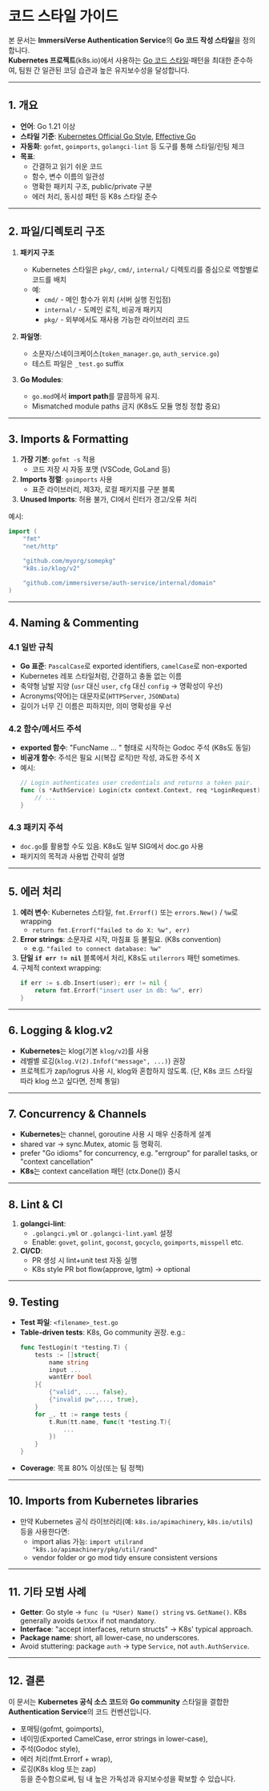 # 코드 스타일 가이드

본 문서는 **ImmersiVerse Authentication Service**의 **Go 코드 작성 스타일**을 정의합니다.  
**Kubernetes 프로젝트**(k8s.io)에서 사용하는 [Go 코드 스타일](https://github.com/kubernetes/community/blob/master/contributors/devel/sig-architecture/go-code-review-comments.md)·패턴을 최대한 준수하여, 팀원 간 일관된 코딩 습관과 높은 유지보수성을 달성합니다.

---

## 1. 개요

- **언어**: Go 1.21 이상  
- **스타일 기준**: [Kubernetes Official Go Style](https://github.com/kubernetes/community/blob/master/contributors/devel/sig-architecture/go-code-review-comments.md), [Effective Go](https://go.dev/doc/effective_go)  
- **자동화**: `gofmt`, `goimports`, `golangci-lint` 등 도구를 통해 스타일/린팅 체크  
- **목표**:  
  - 간결하고 읽기 쉬운 코드  
  - 함수, 변수 이름의 일관성  
  - 명확한 패키지 구조, public/private 구분  
  - 에러 처리, 동시성 패턴 등 K8s 스타일 준수

---

## 2. 파일/디렉토리 구조

1. **패키지 구조**  
   - Kubernetes 스타일은 `pkg/`, `cmd/`, `internal/` 디렉토리를 중심으로 역할별로 코드를 배치  
   - 예: 
     - `cmd/` - 메인 함수가 위치 (서버 실행 진입점)  
     - `internal/` - 도메인 로직, 비공개 패키지  
     - `pkg/` - 외부에서도 재사용 가능한 라이브러리 코드  

2. **파일명**:  
   - 소문자/스네이크케이스(`token_manager.go`, `auth_service.go`)  
   - 테스트 파일은 `_test.go` suffix

3. **Go Modules**:  
   - `go.mod`에서 **import path**를 깔끔하게 유지.  
   - Mismatched module paths 금지 (K8s도 모듈 명칭 정합 중요)

---

## 3. Imports & Formatting

1. **가장 기본**: `gofmt -s` 적용  
   - 코드 저장 시 자동 포맷 (VSCode, GoLand 등)  
2. **Imports 정렬**: `goimports` 사용  
   - 표준 라이브러리, 제3자, 로컬 패키지를 구분 블록  
3. **Unused Imports**: 허용 불가, CI에서 린터가 경고/오류 처리

예시:
```go
import (
    "fmt"
    "net/http"

    "github.com/myorg/somepkg"
    "k8s.io/klog/v2"

    "github.com/immersiverse/auth-service/internal/domain"
)
```

---

## 4. Naming & Commenting

### 4.1 일반 규칙

- **Go 표준**: `PascalCase`로 exported identifiers, `camelCase`로 non-exported  
- Kubernetes 레포 스타일처럼, 간결하고 충돌 없는 이름  
- 축약형 남발 지양 (`usr` 대신 `user`, `cfg` 대신 `config` → 명확성이 우선)  
- Acronyms(약어)는 대문자로(`HTTPServer`, `JSONData`)  
- 길이가 너무 긴 이름은 피하지만, 의미 명확성을 우선

### 4.2 함수/메서드 주석

- **exported 함수**: "FuncName ... " 형태로 시작하는 Godoc 주석 (K8s도 동일)  
- **비공개 함수**: 주석은 필요 시(복잡 로직)만 작성, 과도한 주석 X  
- 예시:
  ```go
  // Login authenticates user credentials and returns a token pair.
  func (s *AuthService) Login(ctx context.Context, req *LoginRequest) (*LoginResponse, error) {
      // ...
  }
  ```

### 4.3 패키지 주석

- `doc.go`를 활용할 수도 있음. K8s도 일부 SIG에서 doc.go 사용  
- 패키지의 목적과 사용법 간략히 설명

---

## 5. 에러 처리

1. **에러 변수**: Kubernetes 스타일, `fmt.Errorf()` 또는 `errors.New()` / `%w`로 wrapping  
   - `return fmt.Errorf("failed to do X: %w", err)`  
2. **Error strings**: 소문자로 시작, 마침표 등 불필요. (K8s convention)  
   - e.g. `"failed to connect database: %w"`  
3. **단일 `if err != nil`** 블록에서 처리, K8s도 `utilerrors` 패턴 sometimes.  
4. 구체적 context wrapping:
   ```go
   if err := s.db.Insert(user); err != nil {
       return fmt.Errorf("insert user in db: %w", err)
   }
   ```

---

## 6. Logging & klog.v2

- **Kubernetes**는 klog(기본 `klog/v2`)를 사용  
- 레벨별 로깅(`klog.V(2).Infof("message", ...)`) 권장  
- 프로젝트가 zap/logrus 사용 시, klog와 혼합하지 않도록. (단, K8s 코드 스타일 따라 klog 쓰고 싶다면, 전체 통일)

---

## 7. Concurrency & Channels

- **Kubernetes**는 channel, goroutine 사용 시 매우 신중하게 설계  
- shared var → sync.Mutex, atomic 등 명확히.  
- prefer "Go idioms" for concurrency, e.g. "errgroup" for parallel tasks, or "context cancellation"  
- **K8s**는 context cancellation 패턴 (ctx.Done()) 중시

---

## 8. Lint & CI

1. **golangci-lint**:
   - `.golangci.yml` or `.golangci-lint.yaml` 설정  
   - Enable: `govet`, `golint`, `goconst`, `gocyclo`, `goimports`, `misspell` etc.
2. **CI/CD**:
   - PR 생성 시 lint+unit test 자동 실행  
   - K8s style PR bot flow(approve, lgtm) → optional

---

## 9. Testing

- **Test 파일**: `<filename>_test.go`
- **Table-driven tests**: K8s, Go community 권장. e.g.:
  ```go
  func TestLogin(t *testing.T) {
      tests := []struct{
          name string
          input ...
          wantErr bool
      }{
          {"valid", ..., false},
          {"invalid pw",..., true},
      }
      for _, tt := range tests {
          t.Run(tt.name, func(t *testing.T){
              ...
          })
      }
  }
  ```
- **Coverage**: 목표 80% 이상(또는 팀 정책)

---

## 10. Imports from Kubernetes libraries

- 만약 Kubernetes 공식 라이브러리(예: `k8s.io/apimachinery`, `k8s.io/utils`) 등을 사용한다면:
  - import alias 가능: `import utilrand "k8s.io/apimachinery/pkg/util/rand"`
  - vendor folder or go mod tidy ensure consistent versions

---

## 11. 기타 모범 사례

- **Getter**: Go style → `func (u *User) Name() string` vs. `GetName()`. K8s generally avoids `GetXxx` if not mandatory.  
- **Interface**: "accept interfaces, return structs" → K8s' typical approach.  
- **Package name**: short, all lower-case, no underscores.  
- Avoid stuttering: package `auth` → type `Service`, not `auth.AuthService`.

---

## 12. 결론

이 문서는 **Kubernetes 공식 소스 코드**와 **Go community** 스타일을 결합한 **Authentication Service**의 코드 컨벤션입니다.  
- 포매팅(gofmt, goimports),  
- 네이밍(Exported CamelCase, error strings in lower-case),  
- 주석(Godoc style),  
- 에러 처리(fmt.Errorf + wrap),  
- 로깅(K8s klog 또는 zap)  
등을 준수함으로써, 팀 내 높은 가독성과 유지보수성을 확보할 수 있습니다.